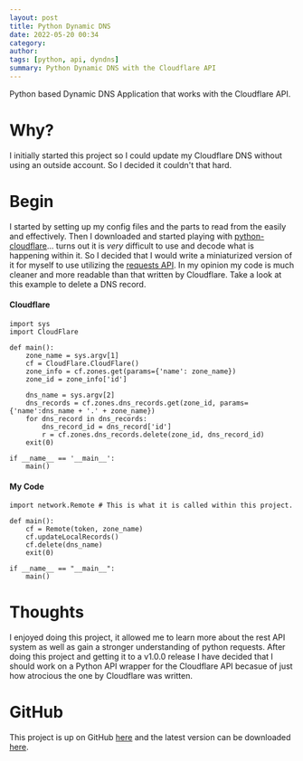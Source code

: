 ```yaml
---
layout: post
title: Python Dynamic DNS
date: 2022-05-20 00:34
category: 
author: 
tags: [python, api, dyndns]
summary: Python Dynamic DNS with the Cloudflare API
---
```


Python based Dynamic DNS Application that works with the Cloudflare API.

# Why?

I initially started this project so I could update my Cloudflare DNS without using an outside account. So I decided it couldn't that hard.

# Begin

I started by setting up my config files and the parts to read from the easily and effectively. Then I downloaded and started playing with [python-cloudflare](https://github.com/cloudflare/python-cloudflare)... turns out it is *very* difficult to use and decode what is happening within it. So I decided that I would write a miniaturized version of it for myself to use utilizing the [requests API](https://docs.python-requests.org/en/latest/). In my opinion my code is much cleaner and more readable than that written by Cloudflare. Take a look at this example to delete a DNS record.

#### Cloudflare

    import sys
    import CloudFlare

    def main():
        zone_name = sys.argv[1]
        cf = CloudFlare.CloudFlare()
        zone_info = cf.zones.get(params={'name': zone_name})
        zone_id = zone_info['id']

        dns_name = sys.argv[2]
        dns_records = cf.zones.dns_records.get(zone_id, params={'name':dns_name + '.' + zone_name})
        for dns_record in dns_records:
            dns_record_id = dns_record['id']
            r = cf.zones.dns_records.delete(zone_id, dns_record_id)
        exit(0)

    if __name__ == '__main__':
        main()

#### My Code

    import network.Remote # This is what it is called within this project.

    def main():
        cf = Remote(token, zone_name)
        cf.updateLocalRecords()
        cf.delete(dns_name)
        exit(0)

    if __name__ == "__main__":
        main()

# Thoughts

I enjoyed doing this project, it allowed me to learn more about the rest API system as well as gain a stronger understanding of python requests. After doing this project and getting it to a v1.0.0 release I have decided that I should work on a Python API wrapper for the Cloudflare API becasue of just how atrocious the one by Cloudflare was written.

# GitHub

This project is up on GitHub [here](https://github.com/Scotten-Labs/py-dyndns) and the latest version can be downloaded [here](https://github.com/Scotten-Labs/py-dyndns/releases/latest).
